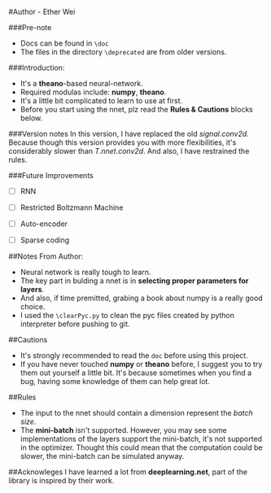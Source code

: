 #Author - Ether Wei

###Pre-note
- Docs can be found in `\doc`
- The files in the directory `\deprecated` are from older versions.

###Introduction:
- It's a __theano__-based neural-network.
- Required modulas include: __numpy__, __theano__.
- It's a little bit complicated to learn to use at first.
- Before you start using the nnet, plz read the __Rules & Cautions__ blocks below.

###Version notes
In this version, I have replaced the old _signal.conv2d_. 
Because though this version provides you with more flexibilities, it's considerably slower than _T.nnet.conv2d_.
And also, I have restrained the rules.

###Future Improvements
- [ ] RNN
- [ ] Restricted Boltzmann Machine
- [ ] Auto-encoder
- [ ] Sparse coding


##Notes From Author:
- Neural network is really tough to learn.
- The key part in bulding a nnet is in __selecting proper parameters for layers__.
- And also, if time premitted, grabing a book about numpy is a really good choice.
- I used the `\clearPyc.py` to clean the pyc files created by python interpreter before pushing to git.

##Cautions
- It's strongly recommended to read the `doc` before using this project.
- If you have never touched __numpy__ or __theano__ before, I suggest you to try them out yourself a little bit.
It's because sometimes when you find a bug, having some knowledge of them can help great lot.

##Rules
- The input to the nnet should contain a dimension represent the _batch size_.
- The __mini-batch__ isn't supported.
However, you may see some implementations of the layers support the mini-batch, it's not supported in the optimizer.
Thought this could mean that the computation could be slower, the mini-batch can be simulated anyway.

##Acknowleges
I have learned a lot from __deeplearning.net__, part of the library is inspired by their work.
